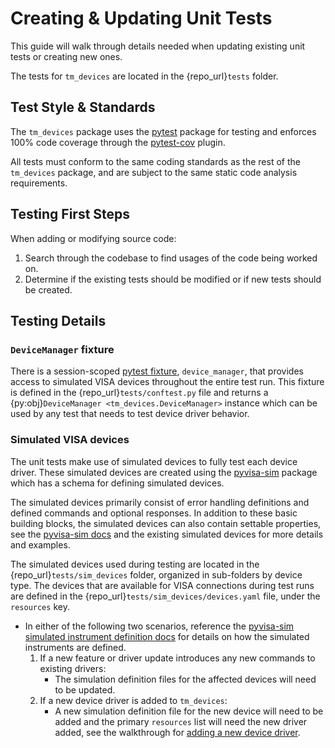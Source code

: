 # Creating & Updating Unit Tests

This guide will walk through details needed when updating existing unit tests or creating new ones.

The tests for `tm_devices` are located in the {repo_url}`tests` folder.

## Test Style & Standards

The `tm_devices` package uses the [pytest](https://docs.pytest.org/en/latest/) package
for testing and enforces 100% code coverage through the
[pytest-cov](https://pytest-cov.readthedocs.io/en/latest/readme.html) plugin.

All tests must conform to the same coding standards as the rest of the `tm_devices`
package, and are subject to the same static code analysis requirements.

## Testing First Steps

When adding or modifying source code:

1. Search through the codebase to find usages of the code being worked on.
2. Determine if the existing tests should be modified or if new tests should be created.

## Testing Details

### `DeviceManager` fixture

There is a session-scoped
[pytest fixture](https://docs.pytest.org/en/latest/explanation/fixtures.html),
`device_manager`, that provides access to simulated VISA devices throughout the entire test run.
This fixture is defined in the {repo_url}`tests/conftest.py` file and returns a
{py:obj}`DeviceManager <tm_devices.DeviceManager>` instance which can be used by any test that
needs to test device driver behavior.

### Simulated VISA devices

The unit tests make use of simulated devices to fully test each device driver.
These simulated devices are created using the
[pyvisa-sim](https://pyvisa.readthedocs.io/projects/pyvisa-sim/en/latest/)
package which has a schema for defining simulated devices.

The simulated devices primarily consist of error handling definitions and
defined commands and optional responses. In addition to these basic building blocks,
the simulated devices can also contain settable properties, see the
[pyvisa-sim docs](https://pyvisa.readthedocs.io/projects/pyvisa-sim/en/latest/definitions.html)
and the existing simulated devices for more details and examples.

The simulated devices used during testing are located in the
{repo_url}`tests/sim_devices` folder, organized in sub-folders by device type.
The devices that are available for VISA connections during test runs are
defined in the {repo_url}`tests/sim_devices/devices.yaml` file, under
the `resources` key.

- In either of the following two scenarios, reference the
  [pyvisa-sim simulated instrument definition docs](https://pyvisa.readthedocs.io/projects/pyvisa-sim/en/latest/definitions.html)
  for details on how the simulated instruments are defined.
  1. If a new feature or driver update introduces any new commands to existing
     drivers:
     - The simulation definition files for the affected devices will need to be updated.
  2. If a new device driver is added to `tm_devices`:
     - A new simulation definition file for the new device will need to be added and the
       primary `resources` list will need the new driver added, see the walkthrough for
       [adding a new device driver](./add_new_driver.md).
